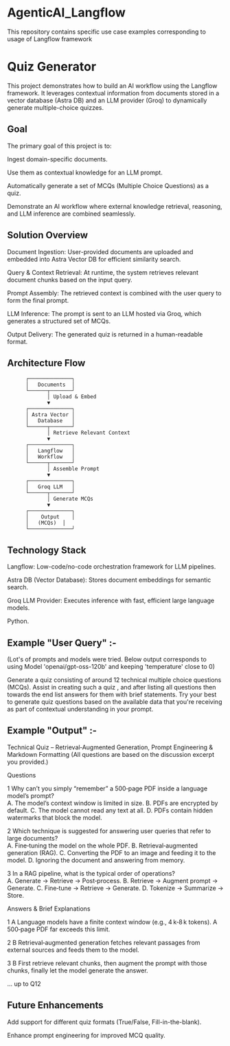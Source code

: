 # AgenticAI_Langflow
This repository contains specific use case examples corresponding to usage of Langflow framework

# Quiz Generator
This project demonstrates how to build an AI workflow using the Langflow framework. It leverages contextual information from documents stored in a vector database (Astra DB) and an LLM provider (Groq) to dynamically generate multiple-choice quizzes.

## Goal
The primary goal of this project is to:

Ingest domain-specific documents.

Use them as contextual knowledge for an LLM prompt.

Automatically generate a set of MCQs (Multiple Choice Questions) as a quiz.

Demonstrate an AI workflow where external knowledge retrieval, reasoning, and LLM inference are combined seamlessly.

## Solution Overview
Document Ingestion: User-provided documents are uploaded and embedded into Astra Vector DB for efficient similarity search.

Query & Context Retrieval: At runtime, the system retrieves relevant document chunks based on the input query.

Prompt Assembly: The retrieved context is combined with the user query to form the final prompt.

LLM Inference: The prompt is sent to an LLM hosted via Groq, which generates a structured set of MCQs.

Output Delivery: The generated quiz is returned in a human-readable format.

## Architecture Flow
          ┌──────────────┐
          │   Documents  │
          └──────┬───────┘
                 │ Upload & Embed
                 ▼
          ┌──────────────┐
          │ Astra Vector │
          │   Database   │
          └──────┬───────┘
                 │ Retrieve Relevant Context
                 ▼
          ┌──────────────┐
          │   Langflow   │
          │   Workflow   │
          └──────┬───────┘
                 │ Assemble Prompt
                 ▼
          ┌──────────────┐
          │   Groq LLM   │
          └──────┬───────┘
                 │ Generate MCQs
                 ▼
          ┌──────────────┐
          │    Output    │
          │   (MCQs)  │
          └──────────────┘


## Technology Stack

Langflow: Low-code/no-code orchestration framework for LLM pipelines.

Astra DB (Vector Database): Stores document embeddings for semantic search.

Groq LLM Provider: Executes inference with fast, efficient large language models.

Python.

## Example "User Query" :- 
(Lot's of prompts and models were tried. Below output corresponds to using Model 'openai/gpt-oss-120b' and keeping 'temperature' close to 0)

Generate a quiz consisting of around 12 technical multiple choice questions (MCQs). Assist in creating such a quiz , and after listing all questions then towards the end list answers for them with brief statements. Try your best to generate quiz questions based on the available data that you're receiving as part of contextual understanding in your prompt.


## Example "Output" :-

Technical Quiz – Retrieval‑Augmented Generation, Prompt Engineering & Markdown Formatting
(All questions are based on the discussion excerpt you provided.)

Questions

1 Why can’t you simply “remember” a 500‑page PDF inside a language model’s prompt?	
A. The model’s context window is limited in size.
B. PDFs are encrypted by default.
C. The model cannot read any text at all.
D. PDFs contain hidden watermarks that block the model.

2 Which technique is suggested for answering user queries that refer to large documents?	
A. Fine‑tuning the model on the whole PDF.
B. Retrieval‑augmented generation (RAG).
C. Converting the PDF to an image and feeding it to the model.
D. Ignoring the document and answering from memory.

3 In a RAG pipeline, what is the typical order of operations?	
A. Generate → Retrieve → Post‑process.
B. Retrieve → Augment prompt → Generate.
C. Fine‑tune → Retrieve → Generate.
D. Tokenize → Summarize → Store.

Answers & Brief Explanations

1	A	Language models have a finite context window (e.g., 4 k‑8 k tokens). A 500‑page PDF far exceeds this limit.

2	B	Retrieval‑augmented generation fetches relevant passages from external sources and feeds them to the model.

3	B	First retrieve relevant chunks, then augment the prompt with those chunks, finally let the model generate the answer.


... up to Q12


## Future Enhancements

Add support for different quiz formats (True/False, Fill-in-the-blank).

Enhance prompt engineering for improved MCQ quality.


